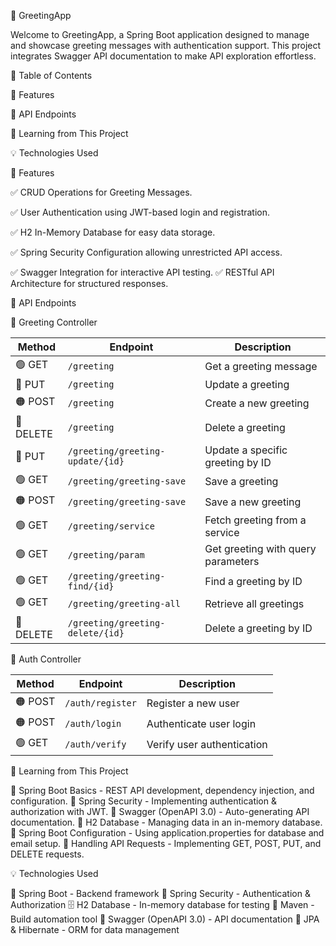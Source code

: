 🚀 GreetingApp

Welcome to GreetingApp, a Spring Boot application designed to manage and showcase greeting messages with authentication support. This project integrates Swagger API documentation to make API exploration effortless.

📜 Table of Contents

🔹 Features

📌 API Endpoints
 
📖 Learning from This Project

💡 Technologies Used

🔹 Features

✅ CRUD Operations for Greeting Messages.

✅ User Authentication using JWT-based login and registration.

✅ H2 In-Memory Database for easy data storage.

✅ Spring Security Configuration allowing unrestricted API access.

✅ Swagger Integration for interactive API testing.
✅ RESTful API Architecture for structured responses.

📌 API Endpoints

📝 Greeting Controller

| Method | Endpoint                                  | Description                          |
|--------|-------------------------------------------|--------------------------------------|
| 🟢 GET    | `/greeting`                              | Get a greeting message              |
| 🔵 PUT    | `/greeting`                              | Update a greeting                   |
| 🟠 POST   | `/greeting`                              | Create a new greeting               |
| 🔴 DELETE | `/greeting`                              | Delete a greeting                   |
| 🔵 PUT    | `/greeting/greeting-update/{id}`         | Update a specific greeting by ID    |
| 🟢 GET    | `/greeting/greeting-save`                | Save a greeting                     |
| 🟠 POST   | `/greeting/greeting-save`                | Save a new greeting                 |
| 🟢 GET    | `/greeting/service`                      | Fetch greeting from a service       |
| 🟢 GET    | `/greeting/param`                        | Get greeting with query parameters  |
| 🟢 GET    | `/greeting/greeting-find/{id}`           | Find a greeting by ID               |
| 🟢 GET    | `/greeting/greeting-all`                 | Retrieve all greetings              |
| 🔴 DELETE | `/greeting/greeting-delete/{id}`         | Delete a greeting by ID             |

🔐 Auth Controller

| Method | Endpoint            | Description                  |
|--------|---------------------|------------------------------|
| 🟠 POST   | `/auth/register`    | Register a new user         |
| 🟠 POST   | `/auth/login`       | Authenticate user login     |
| 🟢 GET    | `/auth/verify`      | Verify user authentication  |



📖 Learning from This Project

🔹 Spring Boot Basics - REST API development, dependency injection, and configuration.
🔹 Spring Security - Implementing authentication & authorization with JWT.
🔹 Swagger (OpenAPI 3.0) - Auto-generating API documentation.
🔹 H2 Database - Managing data in an in-memory database.
🔹 Spring Boot Configuration - Using application.properties for database and email setup.
🔹 Handling API Requests - Implementing GET, POST, PUT, and DELETE requests.

💡 Technologies Used

🚀 Spring Boot - Backend framework
🔐 Spring Security - Authentication & Authorization
🗄 H2 Database - In-memory database for testing
🔧 Maven - Build automation tool
📑 Swagger (OpenAPI 3.0) - API documentation
💾 JPA & Hibernate - ORM for data management

